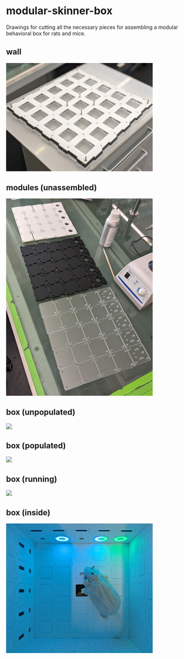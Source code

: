 # modular-skinner-box
Drawings for cutting all the necessary pieces for assembling a modular behavioral box for rats and mice.

## wall
<img src = "media/photos/wall.jpg" width="400">

## modules (unassembled)
<img src = "media/photos/modules.jpg" width="400">

## box (unpopulated)
<img src = "media/photos/unpopulated.jpg" width="400">

## box (populated)
<img src = "media/photos/populated.jpg" width="400">

## box (running)
<img src = "media/photos/running.jpg" width="400">

## box (inside)
<img src = "media/photos/inside.jpg" width="400">
